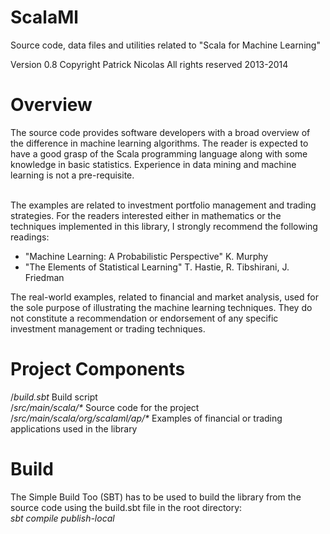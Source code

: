 ScalaMl
=======

Source code, data files and utilities related to "Scala for Machine Learning"


Version 0.8 Copyright Patrick Nicolas All rights reserved 2013-2014

<h1>Overview</h1>
The source code provides software developers with a broad overview of the difference in machine learning algorithms. The reader is expected to have a good grasp of the Scala programming language along with some knowledge in basic statistics. Experience in data mining and machine learning is not a pre-requisite.<br><br>

The examples are related to investment portfolio management and trading strategies. For the readers interested either in mathematics or the techniques implemented in this library, I strongly recommend the following readings:
<ul>
<li>"Machine Learning: A Probabilistic Perspective" K. Murphy</li>
<li>"The Elements of Statistical Learning" T. Hastie, R. Tibshirani, J. Friedman</li>
</ul>
The real-world examples, related to financial and market analysis, used for the sole purpose of illustrating the machine learning techniques. They do not constitute a recommendation or endorsement of any specific investment management or trading techniques.<br>

<h1>Project Components</h1>
/<i>build.sbt</i>  Build script<br>
/<i>src/main/scala/*</i> Source code for the project<br>
/<i>src/main/scala/org/scalaml/ap/*</i> Examples of financial or trading applications used in the library<br>


<h1>Build</h1>
The Simple Build Too (SBT) has to be used to build the library from the source code using the build.sbt file in the root directory:<br>
<i>sbt compile publish-local</i>

